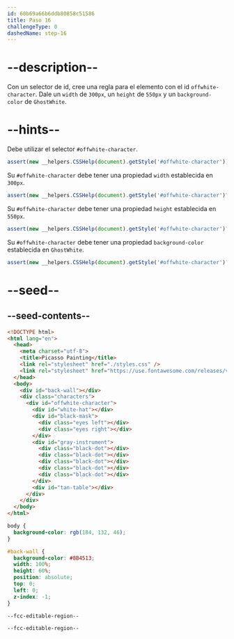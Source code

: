 ```yaml
---
id: 60b69a66b6ddb80858c51586
title: Paso 16
challengeType: 0
dashedName: step-16
---
```


# --description--

Con un selector de id, cree una regla para el elemento con el id `offwhite-character`. Dale un `width` de `300px`, un `height` de `550px` y un `background-color` de `GhostWhite`.

# --hints--

Debe utilizar el selector `#offwhite-character`.

```js
assert(new __helpers.CSSHelp(document).getStyle('#offwhite-character'));
```

Su `#offwhite-character` debe tener una propiedad `width` establecida en `300px`.

```js
assert(new __helpers.CSSHelp(document).getStyle('#offwhite-character')?.width === '300px');
```

Su `#offwhite-character` debe tener una propiedad `height` establecida en `550px`.

```js
assert(new __helpers.CSSHelp(document).getStyle('#offwhite-character')?.height === '550px');
```

Su `#offwhite-character` debe tener una propiedad `background-color` establecida en `GhostWhite`.

```js
assert(new __helpers.CSSHelp(document).getStyle('#offwhite-character')?.backgroundColor === 'ghostwhite');
```

# --seed--

## --seed-contents--

```html
<!DOCTYPE html>
<html lang="en">
  <head>
    <meta charset="utf-8">
    <title>Picasso Painting</title>
    <link rel="stylesheet" href="./styles.css" />
    <link rel="stylesheet" href="https://use.fontawesome.com/releases/v5.8.2/css/all.css">
  </head>
  <body>
    <div id="back-wall"></div>
    <div class="characters">
      <div id="offwhite-character">
        <div id="white-hat"></div>
        <div id="black-mask">
          <div class="eyes left"></div>
          <div class="eyes right"></div>
        </div>
        <div id="gray-instrument">
          <div class="black-dot"></div>
          <div class="black-dot"></div>
          <div class="black-dot"></div>
          <div class="black-dot"></div>
          <div class="black-dot"></div>
        </div>
        <div id="tan-table"></div>
      </div>
    </div>
  </body>
</html>
```

```css
body {
  background-color: rgb(184, 132, 46);
}

#back-wall {
  background-color: #8B4513;
  width: 100%;
  height: 60%;
  position: absolute;
  top: 0;
  left: 0;
  z-index: -1;
}

--fcc-editable-region--

--fcc-editable-region--

```

